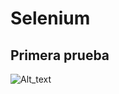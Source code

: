 # Selenium

## Primera prueba
![Alt_text](https://github.com/oscar-pfuturi-h/Selenium/branch/main/test1.JPG)
